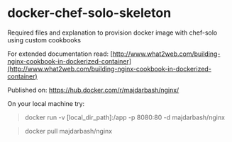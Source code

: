 # docker-chef-solo-skeleton
Required files and explanation to provision docker image with chef-solo using custom cookbooks

For extended documentation read:
[http://www.what2web.com/building-nginx-cookbook-in-dockerized-container](http://www.what2web.com/building-nginx-cookbook-in-dockerized-container)

Published on:
https://hub.docker.com/r/majdarbash/nginx/

On your local machine try:
> docker run -v [local_dir_path]:/app -p 8080:80 -d majdarbash/nginx

> docker pull majdarbash/nginx
